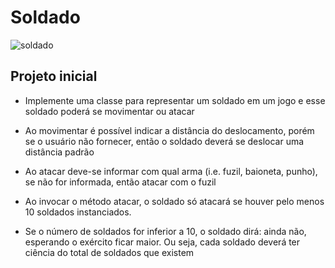 # Soldado

![soldado](https://gifimage.net/wp-content/uploads/2018/05/soldado-gif-14.gif)

## Projeto inicial
  
- Implemente uma classe para representar um soldado em um jogo e esse soldado poderá se movimentar ou atacar

- Ao movimentar é possível indicar a distância do deslocamento, porém se o usuário não fornecer, então o soldado deverá se deslocar uma distância padrão

- Ao atacar deve-se informar com qual arma (i.e. fuzil, baioneta, punho), se não for informada, então atacar com o fuzil

- Ao invocar o método atacar, o soldado só atacará se houver pelo menos 10 soldados instanciados.

- Se o número de soldados for inferior a 10, o soldado dirá: ainda não, esperando o exército ficar maior. Ou seja, cada soldado deverá ter ciência do total de soldados que existem